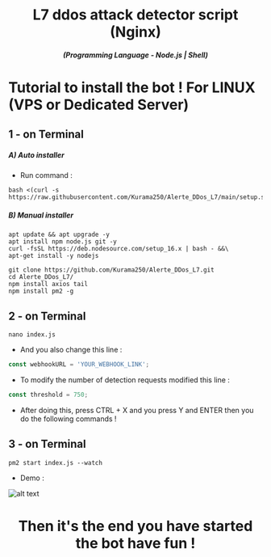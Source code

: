 <h1 align="center">L7 ddos ​​attack detector script (Nginx)</h1>
<em><h5 align="center">(Programming Language - Node.js | Shell)</h5></em>

# Tutorial to install the bot ! For LINUX (VPS or Dedicated Server)

## 1 - on Terminal

<h5>A) Auto installer</h5>

- Run command :

```shell script
bash <(curl -s https://raw.githubusercontent.com/Kurama250/Alerte_DDos_L7/main/setup.sh)
```
<h5>B) Manual installer</h5>

```shell script
apt update && apt upgrade -y
apt install npm node.js git -y
curl -fsSL https://deb.nodesource.com/setup_16.x | bash - &&\
apt-get install -y nodejs
```

```shell script
git clone https://github.com/Kurama250/Alerte_DDos_L7.git
cd Alerte_DDos_L7/
npm install axios tail
npm install pm2 -g
```
## 2 - on Terminal

```shell script
nano index.js
```

- And you also change this line :

```js
const webhookURL = 'YOUR_WEBHOOK_LINK';
```

- To modify the number of detection requests modified this line :

```js
const threshold = 750;
```

- After doing this, press CTRL + X and you press Y and ENTER then you do the following commands !

## 3 - on Terminal

```shell script
pm2 start index.js --watch
```

- Demo : 

![alt text](https://github.com/Kurama250/Alerte_DDos_L7/blob/main/alert_ddos.png?raw=true)

<h1 align="center">Then it's the end you have started the bot have fun !</h1>
